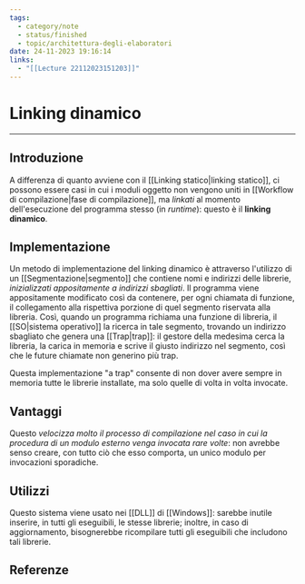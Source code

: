 ```yaml
---
tags:
  - category/note
  - status/finished
  - topic/architettura-degli-elaboratori
date: 24-11-2023 19:16:14
links:
  - "[[Lecture 22112023151203]]"
---
```

# Linking dinamico
---
## Introduzione
A differenza di quanto avviene con il [[Linking statico|linking statico]], ci possono essere casi in cui i moduli oggetto non vengono uniti in [[Workflow di compilazione|fase di compilazione]], ma _linkati_ al momento dell'esecuzione del programma stesso (in _runtime_): questo è il **linking dinamico**.

## Implementazione
Un metodo di implementazione del linking dinamico è attraverso l'utilizzo di un [[Segmentazione|segmento]] che contiene nomi e indirizzi delle librerie, _inizializzati appositamente a indirizzi sbagliati_. Il programma viene appositamente modificato così da contenere, per ogni chiamata di funzione, il collegamento alla rispettiva porzione di quel segmento riservata alla libreria. Così, quando un programma richiama una funzione di libreria, il [[SO|sistema operativo]] la ricerca in tale segmento, trovando un indirizzo sbagliato che genera una [[Trap|trap]]: il gestore della medesima cerca la libreria, la carica in memoria e scrive il giusto indirizzo nel segmento, così che le future chiamate non generino più trap.

Questa implementazione "a trap" consente di non dover avere sempre in memoria tutte le librerie installate, ma solo quelle di volta in volta invocate.

## Vantaggi
Questo _velocizza molto il processo di compilazione nel caso in cui la procedura di un modulo esterno venga invocata rare volte_: non avrebbe senso creare, con tutto ciò che esso comporta, un unico modulo per invocazioni sporadiche.

## Utilizzi
Questo sistema viene usato nei [[DLL]] di [[Windows]]: sarebbe inutile inserire, in tutti gli eseguibili, le stesse librerie; inoltre, in caso di aggiornamento, bisognerebbe ricompilare tutti gli eseguibili che includono tali librerie.

## Referenze